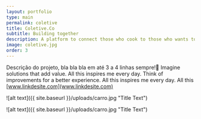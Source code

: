 ```yaml
---
layout: portfolio
type: main
permalink: coletive
title: Coletive.Co
subtitle: Building together
description: A platform to connect those who cook to those who wants to eat well. Cook that cake, pie, cookies, the secret recipe of your family, or your healthy meal and earn money by selling to those who do not want to spend money eating in restaurants. It is easy and practical and you can also help your neighbors.
image: coletive.jpg
order: 3
---
```


Descrição do projeto, bla bla bla em até 3 a 4 linhas sempre! Imagine solutions that add value. All this inspires me every day. Think of improvements for a better experience. All this inspires me every day. All this [www.linkdesite.com](www.linkdesite.com)

![alt text]({{ site.baseurl }}/uploads/carro.jpg "Title Text")

![alt text]({{ site.baseurl }}/uploads/carro.jpg "Title Text")
